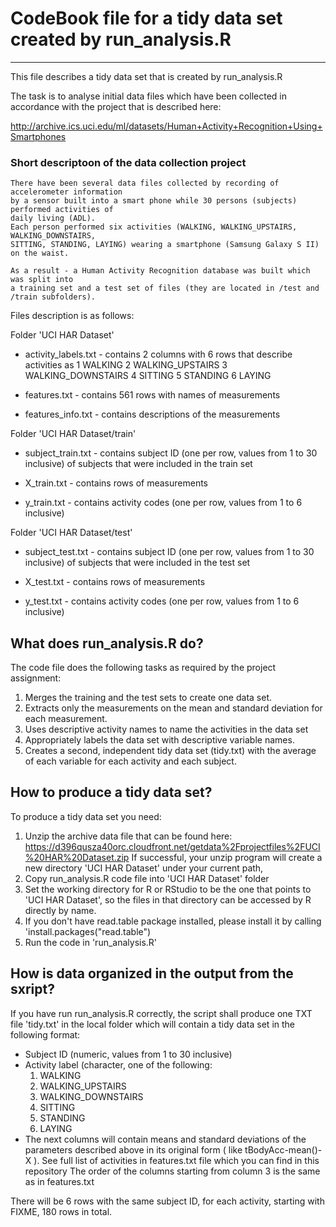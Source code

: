 # CodeBook file for a tidy data set created by run_analysis.R #
* * *
This file describes a tidy data set that is created by run_analysis.R

The task is to analyse initial data files which have been collected in accordance with
the project that is described here:

http://archive.ics.uci.edu/ml/datasets/Human+Activity+Recognition+Using+Smartphones 

### Short descriptoon of the data collection project

	There have been several data files collected by recording of accelerometer information 
	by a sensor built into a smart phone while 30 persons (subjects) performed activities of 
	daily living (ADL).
	Each person performed six activities (WALKING, WALKING_UPSTAIRS, WALKING_DOWNSTAIRS, 
	SITTING, STANDING, LAYING) wearing a smartphone (Samsung Galaxy S II) on the waist.

	As a result - a Human Activity Recognition database was built which was split into 
	a training set and a test set of files (they are located in /test and /train subfolders).

Files description is as follows:

Folder 'UCI HAR Dataset'

 * activity_labels.txt - contains 2 columns with 6 rows that describe activities as
  	1 WALKING
	2 WALKING_UPSTAIRS
	3 WALKING_DOWNSTAIRS
	4 SITTING
	5 STANDING
	6 LAYING

 * features.txt - contains 561 rows with names of measurements
 
 * features_info.txt - contains descriptions of the measurements

Folder 'UCI HAR Dataset/train'

 * subject_train.txt - contains subject ID (one per row, values from 1 to 30 inclusive)
                       of subjects that were included in the train set
 
 * X_train.txt       - contains rows of measurements       

 * y_train.txt       - contains activity codes (one per row, values from 1 to 6 inclusive)
 
Folder 'UCI HAR Dataset/test'

 * subject_test.txt  - contains subject ID (one per row, values from 1 to 30 inclusive)
                       of subjects that were included in the test set
 
 * X_test.txt       - contains rows of measurements       

 * y_test.txt       - contains activity codes (one per row, values from 1 to 6 inclusive)

## What does run_analysis.R do? ##

The code file does the following tasks as required by the project
assignment:

1. Merges the training and the test sets to create one data set.
2. Extracts only the measurements on the mean and standard deviation for each measurement. 
3. Uses descriptive activity names to name the activities in the data set
4. Appropriately labels the data set with descriptive variable names. 
5. Creates a second, independent tidy data set (tidy.txt) with the average of each variable 
   for each activity and each subject.
 
## How to produce a tidy data set? ##

To produce a tidy data set you need:
1.	Unzip the archive data file that can be found here:
        https://d396qusza40orc.cloudfront.net/getdata%2Fprojectfiles%2FUCI%20HAR%20Dataset.zip 
	If successful, your unzip program will create a new directory
	'UCI HAR Dataset' under your current path,
2.	Copy run_analysis.R code file into 'UCI HAR Dataset' folder
3.	Set the working directory for R or RStudio to be 
	the one that points to 'UCI HAR Dataset', so the files
	in that directory can be accessed by R directly by name.
4.	If you don't have read.table package installed, please
	install it by calling 'install.packages("read.table")
5.	Run the code in 'run_analysis.R'

## How is data organized in the output from the sxript? ##

If you have run run_analysis.R correctly, the script shall produce
one TXT file 'tidy.txt' in the local folder which will contain
a tidy data set in the following format:

* Subject ID (numeric, values from 1 to 30 inclusive)
* Activity label (character, one of the following:
  	1. WALKING
	2. WALKING_UPSTAIRS
	3. WALKING_DOWNSTAIRS
	4. SITTING
	5. STANDING
	6. LAYING
* The next columns will contain means and standard deviations
  of the parameters described above in its original form
  ( like tBodyAcc-mean()-X ). See full list of activities in 
  features.txt file which you can find in this repository
  The order of the columns starting from column 3 is the same
  as in features.txt

There will be 6 rows with the same subject ID, for each 
activity, starting with  FIXME, 180 rows in total.
